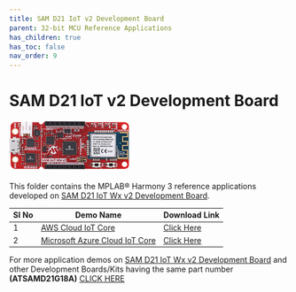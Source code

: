 ```yaml
---
title: SAM D21 IoT v2 Development Board
parent: 32-bit MCU Reference Applications
has_children: true
has_toc: false
nav_order: 9
---
```

# SAM D21 IoT v2 Development Board
<h4 align="left"> <img src = "image.jpg"> </h4>


This folder contains the MPLAB® Harmony 3 reference applications developed on [SAM D21 IoT Wx v2 Development Board](https://www.microchip.com/DevelopmentTools/ProductDetails/).

|SI No| Demo Name | Download Link |
| --- | --- | -- |
| 1 | [AWS Cloud IoT Core](./samiot2_aws_cloud_core/readme.md) | [Click Here](https://github.com/Microchip-MPLAB-Harmony/reference_apps/releases/latest/download/samiot2_aws_cloud_core.zip) |
| 2 | [Microsoft Azure Cloud IoT Core](./samiot2_azure_cloud_core/readme.md) | [Click Here](https://github.com/Microchip-MPLAB-Harmony/reference_apps/releases/latest/download/samiot2_azure_cloud_core.zip) |

For more application demos on [SAM D21 IoT Wx v2 Development Board](https://www.microchip.com/DevelopmentTools/ProductDetails/) and other Development Boards/Kits having the same part number **(ATSAMD21G18A)** <a href="https://mplab-discover.microchip.com/v1/itemtype/com.microchip.ide.project?s0=ATSAMD21G18A" target="_blank"> CLICK HERE </a>
